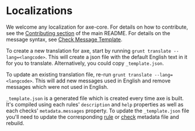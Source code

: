 # Localizations

We welcome any localization for axe-core. For details on how to contribute, see the [Contributing section](../README.md#contributing) of the main README. For details on the message syntax, see [Check Message Template](../doc/check-message-template.md).

To create a new translation for axe, start by running `grunt translate --lang=<langcode>`. This will create a json file with the default English text in it for you to translate. Alternatively, you could copy `_template.json`.

To update an existing translation file, re-run `grunt translate --lang=<langcode>`. This will add new messages used in English and remove messages which were not used in English.

`_template.json` is a generated file which is created every time axe is built. It's compiled using each rules' `description` and `help` properties as well as each checks' `metadata.messages` property. To update the `_template.json` file you'll need to update the corresponding [rule](../lib/rules) or [check](../lib/checks) metadata file and rebuild.
